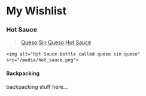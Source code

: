 # My Wishlist


### Hot Sauce
> [Queso Sin Queso Hot Sauce](https://heatonist.com/products/queso-sin-queso-good-heat)


>  <picture>
    <img alt="Hot Sauce bottle called queso sin queso" src="/media/hot_sauce.png">
  </picture>

#### Backpacking
backpacking stuff here...
